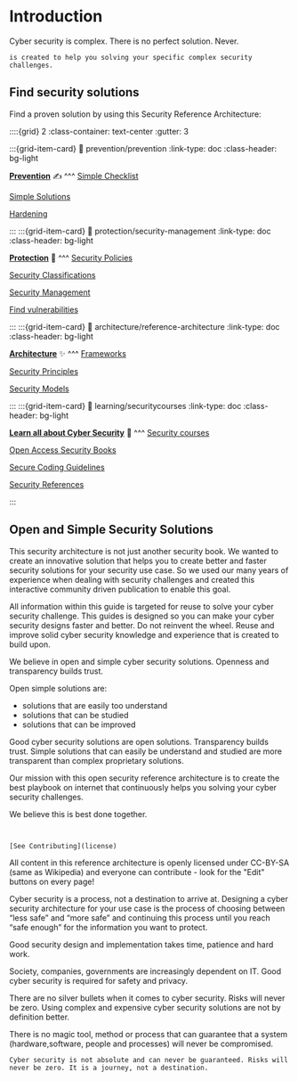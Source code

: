 # Introduction

Cyber security is complex. There is no perfect solution. Never. 

```{admonition} This Playbook
is created to help you solving your specific complex security challenges.
```


## Find security solutions

Find a proven solution by using this Security Reference Architecture:

::::{grid} 2
:class-container: text-center
:gutter: 3

:::{grid-item-card}
:link: prevention/prevention
:link-type: doc
:class-header: bg-light

**[Prevention](prevention/prevention)** ✍
^^^
[Simple Checklist](prevention/simple-checklists)

[Simple Solutions](prevention/simplesolutions)

[Hardening](prevention/hardening)

:::
:::{grid-item-card}
:link: protection/security-management
:link-type: doc
:class-header: bg-light


**[Protection](protection/security-management)** 🚀
^^^
[Security Policies](protection/security-policies)

[Security Classifications](protection/security-classifications)

[Security Management](protection/security-management)

[Find vulnerabilities](protection/vulnerabilities-search)

:::
:::{grid-item-card}
:link: architecture/reference-architecture
:link-type: doc
:class-header: bg-light

**[Architecture](architecture/reference-architecture)** ✨
^^^
[Frameworks](architecture/frameworks)

[Security Principles](architecture/securityprinciples)

[Security Models](architecture/securitymodels)

:::
:::{grid-item-card}
:link: learning/securitycourses
:link-type: doc
:class-header: bg-light

**[Learn all about Cyber Security](learning/securitycourses)** 🎁
^^^
[Security courses](learning/securitycourses)

[Open Access Security Books](learning/books)

[Secure Coding Guidelines](learning/secure-coding)

[Security References](learning/security-references)

:::

## Open and Simple Security Solutions

This security architecture is not just another security book. We wanted to create an innovative solution that helps you to create better and faster security solutions for your security use case. So we used our many years of experience when dealing with security challenges and created this interactive community driven publication to enable this goal. 

All information within this guide is targeted for reuse to solve your cyber security challenge. This guides is designed so you can make your cyber security designs faster and better. Do not reinvent the wheel. Reuse and improve solid cyber security knowledge and experience that is created to build upon. 


We believe in open and simple cyber security solutions. Openness and transparency builds trust.

Open simple solutions are:
* solutions that are easily too understand 
* solutions that can be studied 
* solutions that can be improved

Good cyber security solutions are open solutions. Transparency builds trust. Simple solutions that can easily be understand and studied are more transparent than complex proprietary  solutions. 

Our mission with this open security reference architecture is to create the best playbook on internet that continuously helps you solving your cyber security challenges.

We believe this is best done together. 
```{tip} Just use the buttons on top of every page. Create an edit suggestion or create an issue. 


[See Contributing](license)
```


All content in this reference architecture is openly licensed under CC-BY-SA (same as Wikipedia) and everyone can contribute - look for the "Edit" buttons on every page! 

Cyber security is a process, not a destination to arrive at. Designing a cyber security architecture for your use case is the process of choosing between “less safe” and “more safe” and continuing this process until you reach “safe enough” for the information you want to protect. 

Good security design and implementation takes time, patience and hard work. 

Society, companies, governments are increasingly dependent on IT. Good cyber security is required for safety and privacy.

There are no silver bullets when it comes to cyber security. Risks will never be zero. Using complex and expensive cyber security solutions are not by definition better. 


There is no magic tool, method or process that can guarantee that a system (hardware,software, people and processes) will never be compromised. 

```{warning} 
Cyber security is not absolute and can never be guaranteed. Risks will never be zero. It is a journey, not a destination. 
```

